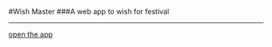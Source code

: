 #Wish Master
###A web app to wish for festival 
***
[open the app](http://festivewish.herokuapp.com "open it")
